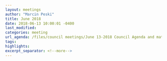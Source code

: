```yaml
---
layout: meetings
author: "Marcin Peski"
title: June 2018
date: 2018-06-13 10:00:01 -0400
last_modified: 
categories: meeting
url_agenda: /files/council meetings/June 13-2018 Council Agenda and materials.pdf
tags: 
highlights: 
excerpt_separator: <!--more-->
---
```

<!--more-->
